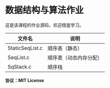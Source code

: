 # 数据结构与算法作业

这是该课程的作业源码，欢迎借鉴学习。

| 文件名          | 说明                   |
| --------------- | ---------------------- |
| StaticSeqList.c | 顺序表（静态）         |
| SeqList.c       | 顺序表（动态内存分配） |
| SqStack.c       | 顺序栈                 |

**协议：MIT License**